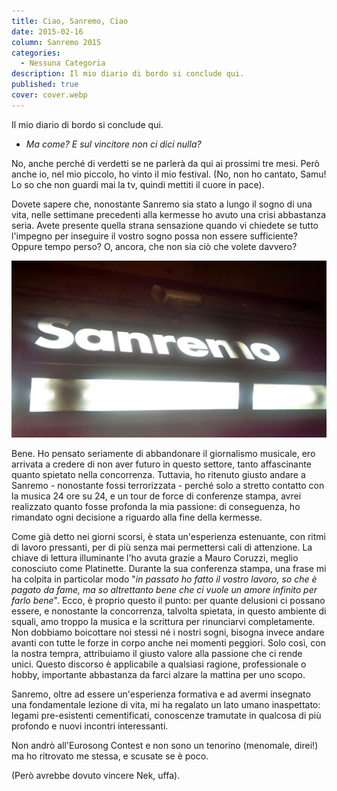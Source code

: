 ```yaml
---
title: Ciao, Sanremo, Ciao
date: 2015-02-16
column: Sanremo 2015
categories:
  - Nessuna Categoria
description: Il mio diario di bordo si conclude qui.
published: true
cover: cover.webp
---
```

Il mio diario di bordo si conclude qui.

- _Ma come? E sul vincitore non ci dici nulla?_

No, anche perché di verdetti se ne parlerà da qui ai prossimi tre mesi. Però anche io, nel mio piccolo, ho vinto il mio festival. (No, non ho cantato, Samu! Lo so che non guardi mai la tv, quindi mettiti il cuore in pace).

Dovete sapere che, nonostante Sanremo sia stato a lungo il sogno di una vita, nelle settimane precedenti alla kermesse ho avuto una crisi abbastanza seria. Avete presente quella strana sensazione quando vi chiedete se tutto l'impegno per inseguire il vostro sogno possa non essere sufficiente? Oppure tempo perso? O, ancora, che non sia ciò che volete davvero?

![Sanremo](./IMG-20150216-WA0000.jpg)

Bene. Ho pensato seriamente di abbandonare il giornalismo musicale, ero arrivata a credere di non aver futuro in questo settore, tanto affascinante quanto spietato nella concorrenza. Tuttavia, ho ritenuto giusto andare a Sanremo - nonostante fossi terrorizzata - perché solo a stretto contatto con la musica 24 ore su 24, e un tour de force di conferenze stampa, avrei realizzato quanto fosse profonda la mia passione: di conseguenza, ho rimandato ogni decisione a riguardo alla fine della kermesse.

Come già detto nei giorni scorsi, è stata un'esperienza estenuante, con ritmi di lavoro pressanti, per di più senza mai permettersi cali di attenzione. La chiave di lettura illuminante l'ho avuta grazie a Mauro Coruzzi, meglio conosciuto come Platinette. Durante la sua conferenza stampa, una frase mi ha colpita in particolar modo "_in passato ho fatto il vostro lavoro, so che è pagato da fame, ma so altrettanto bene che ci vuole un amore infinito per farlo bene_". Ecco, è proprio questo il punto: per quante delusioni ci possano essere, e nonostante la concorrenza, talvolta spietata, in questo ambiente di squali, amo troppo la musica e la scrittura per rinunciarvi completamente. Non dobbiamo boicottare noi stessi né i nostri sogni, bisogna invece andare avanti con tutte le forze in corpo anche nei momenti peggiori. Solo così, con la nostra tempra, attribuiamo il giusto valore alla passione che ci rende unici. Questo discorso è applicabile a qualsiasi ragione, professionale o hobby, importante abbastanza da farci alzare la mattina per uno scopo.

Sanremo, oltre ad essere un'esperienza formativa e ad avermi insegnato una fondamentale lezione di vita, mi ha regalato un lato umano inaspettato: legami pre-esistenti cementificati, conoscenze tramutate in qualcosa di più profondo e nuovi incontri interessanti.

Non andrò all'Eurosong Contest e non sono un tenorino (menomale, direi!) ma ho ritrovato me stessa, e scusate se è poco.

(Però avrebbe dovuto vincere Nek, uffa).
